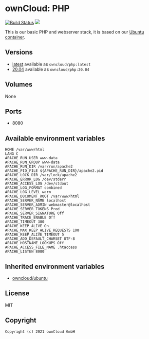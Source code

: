 # ownCloud: PHP

[![Build Status](https://drone.owncloud.com/api/badges/owncloud-docker/php/status.svg)](https://drone.owncloud.com/owncloud-docker/php)
[![](https://images.microbadger.com/badges/image/owncloud/php.svg)](https://microbadger.com/images/owncloud/php "Get your own image badge on microbadger.com")

This is our basic PHP and webserver stack, it is based on our [Ubuntu container](https://registry.hub.docker.com/u/owncloud/ubuntu/).

## Versions

- [latest](./latest) available as `owncloud/php:latest`
- [20.04](./v20.04) available as `owncloud/php:20.04`

## Volumes

None

## Ports

- 8080

## Available environment variables

```Shell
HOME /var/www/html
LANG C
APACHE_RUN_USER www-data
APACHE_RUN_GROUP www-data
APACHE_RUN_DIR /var/run/apache2
APACHE_PID_FILE ${APACHE_RUN_DIR}/apache2.pid
APACHE_LOCK_DIR /var/lock/apache2
APACHE_ERROR_LOG /dev/stderr
APACHE_ACCESS_LOG /dev/stdout
APACHE_LOG_FORMAT combined
APACHE_LOG_LEVEL warn
APACHE_DOCUMENT_ROOT /var/www/html
APACHE_SERVER_NAME localhost
APACHE_SERVER_ADMIN webmaster@localhost
APACHE_SERVER_TOKENS Prod
APACHE_SERVER_SIGNATURE Off
APACHE_TRACE_ENABLE Off
APACHE_TIMEOUT 300
APACHE_KEEP_ALIVE On
APACHE_MAX_KEEP_ALIVE_REQUESTS 100
APACHE_KEEP_ALIVE_TIMEOUT 5
APACHE_ADD_DEFAULT_CHARSET UTF-8
APACHE_HOSTNAME_LOOKUPS Off
APACHE_ACCESS_FILE_NAME .htaccess
APACHE_LISTEN 8080
```

## Inherited environment variables

- [owncloud/ubuntu](https://github.com/owncloud-docker/ubuntu#available-environment-variables)

## License

MIT

## Copyright

```Text
Copyright (c) 2021 ownCloud GmbH
```
